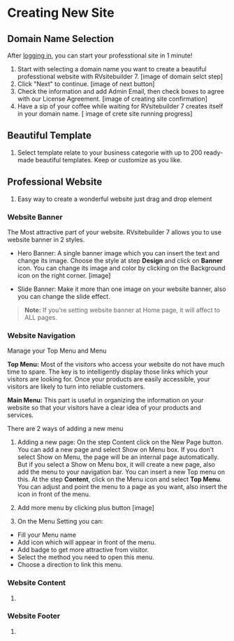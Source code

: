 # Creating New Site

## Domain Name Selection
After [logging in](https://github.com/rvsitebuilder/user-docs/blob/7.1/en/overview.md#login-system_), you can start your professtional site in 1 minute!
1. Start with selecting a domain name you want to create a beautiful professtional website with RVsitebuilder 7.
[image of domain selct step]
1. Click "Next" to continue.
[image of next button]
1. Check the information and add Admin Email, then check boxes to agree with our License Agreement.
[image of creating site confirmation]
1. Have a sip of your coffee while waiting for RVsitebuilder 7 creates itself in your domain name.
[ image of crete site running progress]

## Beautiful Template
1. Select template relate to your business categorie with up to 200 ready-made beautiful templates. Keep or customize as you like.


## Professional Website
1. Easy way to create a wonderful website just drag and drop element 

### Website Banner
The Most attractive part of your website. RVsitebuilder 7 allows you to use website banner in 2 styles.
- Hero Banner: A single banner image which you can insert the text and change its image. Choose the style at step **Design** and click on **Banner** icon. You can change its image and color by clicking on the Background icon on the right corner. [image]

- Slide Banner: Make it more than one image on your website banner, also you can change the slide effect.
> **Note:** If you're setting website banner at Home page, it will affect to ALL pages. 

### Website Navigation
Manage your Top Menu and Menu

**Top Menu:** Most of the visitors who access your website do not have much time to spare. The key is to intelligently display those links which your visitors are looking for. Once your products are easily accessible, your visitors are likely to turn into reliable customers.

**Main Menu:** This part is useful in organizing the information on your website so that your visitors have a clear idea of your products and services.

There are 2 ways of adding a new menu

1. Adding a new page: On the step Content click on the New Page button. You can add a new page and select Show on Menu box. If you don't select Show on Menu, the page will be an internal page automatically. But if you select a Show on Menu box, it will create a new page, also add the menu to your navigation bar.
You can insert a new Top menu on this. At the step **Content**, click on the Menu icon and select **Top Menu**. You can adjust and point the menu to a page as you want, also insert the icon in front of the menu.

1. Add more menu by clicking plus button [image]
1. On the Menu Setting you can:

- Fill your Menu name
- Add icon which will appear in front of the menu.
- Add badge to get more attractive from visitor.
- Select the method you need to open this menu.
- Choose a direction to link this menu.

### Website Content
1.
### Website Footer
1.


